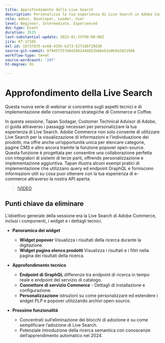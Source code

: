 ```yaml
---
title: Approfondimento della Live Search
description: Personalizza la tua esperienza di Live Search in Adobe Commerce con consigli degli esperti ed esempi pratici di implementazione
role: Admin, Developer, Leader, User
level: Beginner, Intermediate, Experienced
doc-type: Event
duration: 3515
last-substantial-update: 2025-01-25T00:00:00Z
jira: KT-17165
exl-id: 1bf37835-ec68-4195-b373-52718bf39d30
source-git-commit: 87945f25760d168144b852b88eb2a0b9a5021946
workflow-type: tm+mt
source-wordcount: '247'
ht-degree: 0%

---
```


# Approfondimento della Live Search

Questa nuova serie di webinar si concentra sugli aspetti tecnici e di implementazione delle conversazioni strategiche di Commerce e Coffee.

In questa sessione, Tapan Sodagar, Customer Technical Advisor di Adobe, ci guida attraverso i passaggi necessari per personalizzare la tua esperienza di Live Search. Adobe Commerce non solo consente di utilizzare Live Search per la visualizzazione di informazioni e l’individuazione dei prodotti, ma offre anche un’opportunità unica per elencare categorie, pagine CMS e altro ancora tramite la funzione popover open-source. Questa funzione è progettata per consentire una collaborazione perfetta con integratori di sistemi di terze parti, offrendo personalizzazione e implementazione aggiuntiva. Tapan illustra alcuni esempi pratici di implementazione che utilizzano query ed endpoint GraphQL e forniscono informazioni utili su cosa puoi ottenere con la tua esperienza di e-commerce attraverso la nostra API aperta.

>[!VIDEO](https://video.tv.adobe.com/v/3443021/?learn=on&enablevpops)

## Punti chiave da eliminare

L’obiettivo generale della sessione era la Live Search di Adobe Commerce, inclusi i componenti, i widget e i dettagli tecnici.

* **Panoramica dei widget**

   * **Widget popover** Visualizza i risultati della ricerca durante la digitazione.
   * **Widget pagina elenco prodotti** Visualizza i risultati e i filtri nella pagina dei risultati della ricerca.

* **Approfondimento tecnico**

   * **Endpoint di GraphQL** differenze tra endpoint di ricerca in tempo reale e endpoint del servizio di catalogo.
   * **Connettore di servizio Commerce** - Dettagli di installazione e configurazione.
   * **Personalizzazione** istruzioni su come personalizzare ed estendere i widget PLP e popover utilizzando archivi open-source.

* **Prossime funzionalità**

   * Concentrati sull’eliminazione dei blocchi di adozione e su come semplificare l’adozione di Live Search.
   * Potenziale introduzione della ricerca semantica con conoscenze dell’apprendimento automatico nel 2024.
